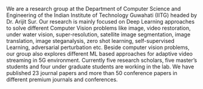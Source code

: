 We are a research group at the Department of Computer Science and Engineering of the Indian Institute of Technology Guwahati (IITG) headed by Dr. Arijit Sur. Our research is mainly focused on Deep Learning approaches to solve different Computer Vision problems like image, video restoration, under water vision, super-resolution, satellite image segmentation, image translation, image steganalysis, zero shot learning, self-supervised Learning, adversarial perturbation etc. Beside computer vision problems, our group also explores different ML based approaches for adaptive video streaming in 5G environment. Currently five research scholars, five master’s students and four under graduate students are working in the lab. We have published 23 journal papers and more than 50 conference papers in different premium journals and conferences. 
